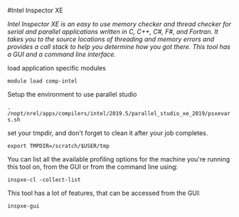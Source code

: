 #Intel Inspector XE

*Intel Inspector XE is an easy to use memory checker and thread checker for serial and parallel applications written in C, C++, C#, F#, and Fortran. It takes you to the source locations of threading and memory errors and provides a call stack to help you determine how you got there. This tool has a GUI and a command line interface.*


load application specific modules

`module load comp-intel`

Setup the environment to use parallel studio

`. /nopt/nrel/apps/compilers/intel/2019.5/parallel_studio_xe_2019/psxevars.sh`

set your tmpdir, and don't forget to clean it after your job completes.

`export TMPDIR=/scratch/$USER/tmp`

You can list all the available profiling options for the machine you're running this tool on, from the GUI or from the command line using:

`inspxe-cl -collect-list`

This tool has a lot of features, that can be accessed from the GUI:

`inspxe-gui`
